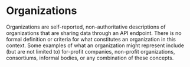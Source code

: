 # Organizations

Organizations are self-reported, non-authoritative descriptions of organizations
that are sharing data through an API endpoint. There is no formal definition or
criteria for what constitutes an organization in this context. Some examples of
what an organization might represent include (but are not limited to) for-profit
companies, non-profit organizations, consortiums, informal bodies, or any
combination of these concepts.

